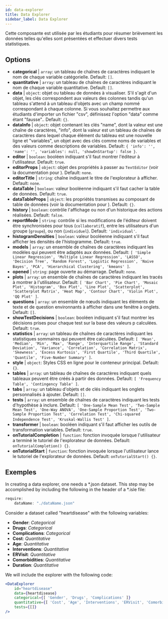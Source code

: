 ```yaml
---
id: data-explorer 
title: Data Explorer
sidebar_label: Data Explorer
---
```


Cette composante est utilisée par les étudiants pour résumer brièvement les données telles qu'elles sont présentées et effectuer divers tests statistiques.

## Options

* __categorical__ | `array`: un tableau de chaînes de caractères indiquant le nom de chaque variable catégorielle. Default: `[]`.
* __quantitative__ | `array`: un tableau de chaînes de caractères indiquant le nom de chaque variable quantitative. Default: `[]`.
* __data__ | `object`: objet ou tableau de données à visualiser. S'il s'agit d'un objet, les clés correspondent aux valeurs des colonnes tandis qu'un tableau s'attend à un tableau d'objets avec un champ nommé correspondant à chaque colonne. Si vous souhaitez permettre aux étudiants d'importer un fichier "csv", définissez l'option "data" comme étant "fausse".. Default: `{}`.
* __dataInfo__ | `object`: objet contenant les clés \"name", dont la valeur est une chaîne de caractères, \"info", dont la valeur est un tableau de chaînes de caractères dans lequel chaque élément du tableau est une nouvelle ligne et \"variables", un objet avec des clés comme noms de variables et des valeurs comme descriptions de variables. Default: `{
  'info': '',
  'name': '',
  'variables': null,
  'showOnStartup': false
}`.
* __editor__ | `boolean`: booléen indiquant s'il faut montrer l'éditeur à l'utilisateur. Default: `true`.
* __editorProps__ | `object`: objet des propriétés à passer au `TextEditor` (voir la documentation pour <TextEditor />). Default: `none`.
* __editorTitle__ | `string`: chaîne indiquant le titre de l'explorateur à afficher. Default: `none`.
* __dataTable__ | `boolean`: valeur booléenne indiquant s'il faut cacher la table de données. Default: `true`.
* __dataTableProps__ | `object`: les propriétés transmises au composant de table de données (voir la documentation pour <DataTable />). Default: `{}`.
* __history__ | `boolean`: contrôle l'affichage ou non d'un historique des actions réalisées. Default: `false`.
* __reportMode__ | `string`: contrôle si les modifications de l'éditeur doivent être synchronisées pour tous (`collaboratif`), entre les utilisateurs d'un groupe (`groupe`), ou non (`individuel`). Default: `'individual'`.
* __histogramDensities__ | `boolean`: valeur booléenne indiquant s'il faut afficher les densités de l'histogramme. Default: `true`.
* __models__ | `array`: un ensemble de chaînes de caractères indiquant les modèles qui peuvent être adaptés aux données. Default: `[
  'Simple Linear Regression',
  'Multiple Linear Regression',
  'LASSO',
  'Decision Tree',
  'Random Forest',
  'Logistic Regression',
  'Naive Bayes',
  'PCA',
  'Hierarchical Clustering',
  'kmeans'
]`.
* __opened__ | `string`: page ouverte au démarrage. Default: `none`.
* __plots__ | `array`: un ensemble de chaînes de caractères indiquant les tracés à montrer à l'utilisateur. Default: `[
  'Bar Chart',
  'Pie Chart',
  'Mosaic Plot',
  'Histogram',
  'Box Plot',
  'Line Plot',
  'Scatterplot',
  'Scatterplot Matrix',
  'Heat Map',
  'Contour Chart',
  'Violin Plot',
  'QQ Plot'
]`.
* __questions__ | `array`: un ensemble de nœuds indiquant les éléments de texte et de question environnants à afficher dans une fenêtre à onglets. Default: `[]`.
* __showTestDecisions__ | `boolean`: booléen indiquant s'il faut montrer les décisions prises pour chaque test sur la base des valeurs p calculées. Default: `true`.
* __statistics__ | `array`: un tableau de chaînes de caractères indiquant les statistiques sommaires qui peuvent être calculées. Default: `[
  'Mean',
  'Median',
  'Min',
  'Max',
  'Range',
  'Interquartile Range',
  'Standard Deviation',
  'Variance',
  'Correlation',
  'Correlation Matrix',
  'Skewness',
  'Excess Kurtosis',
  'First Quartile',
  'Third Quartile',
  'Quantile',
  'Five-Number Summary'
]`.
* __style__ | `object`: Styles CSS en ligne pour le conteneur principal. Default: `{}`.
* __tables__ | `array`: un tableau de chaînes de caractères indiquant quels tableaux peuvent être créés à partir des données. Default: `[
  'Frequency Table',
  'Contingency Table'
]`.
* __tabs__ | `array`: un tableau d'objets et de clés indiquant les onglets personnalisés à ajouter. Default: `[]`.
* __tests__ | `array`: un ensemble de chaînes de caractères indiquant les tests d'hypothèse à inclure. Default: `[
  'One-Sample Mean Test',
  'Two-Sample Mean Test',
  'One-Way ANOVA',
  'One-Sample Proportion Test',
  'Two-Sample Proportion Test',
  'Correlation Test',
  'Chi-squared Independence Test',
  'Kruskal-Wallis Test'
]`.
* __transformer__ | `boolean`: booléen indiquant s'il faut afficher les outils de transformation variables. Default: `true`.
* __onTutorialCompletion__ | `function`: fonction invoquée lorsque l'utilisateur a terminé le tutoriel de l'explorateur de données. Default: `onTutorialCompletion() {}`.
* __onTutorialStart__ | `function`: fonction invoquée lorsque l'utilisateur lance le tutoriel de l'explorateur de données. Default: `onTutorialStart() {}`.


## Exemples

In creating a data explorer, one needs a *.json dataset. This step may be accomplished by including the following in the header of a *.isle file:

```js
require:
    dataName: "./dataName.json"
```

Consider a dataset called "heartdisease" with the following variables:
* __Gender__: _Categorical_
* __Drugs__: _Categorical_
* __Complications__: _Categorical_
* __Cost__: _Quantitative_
* __Age__: _Quantitative_
* __Interventions__: _Quantitative_
* __ERVisit__: _Quantitative_
* __Comorbidities__: _Quantitative_
* __Duration__: _Quantitative_

We will include the explorer with the following code:

```jsx live
<DataExplorer 
    id="heartdisease"
    data={heartdisease} 
    categorical={[ 'Gender', 'Drugs', 'Complications' ]}
    quantitative={[ 'Cost', 'Age', 'Interventions', 'ERVisit', 'Comorbidities', 'Duration' ]}
    tests={[]}
/>
```



